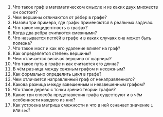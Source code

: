 1. Что такое граф в математическом смысле и из каких двух множеств он состоит?
2. Чем вершины отличаются от рёбер в графе?
3. Назови три примера, где графы применяются в реальных задачах.
4. Что такое инцидентность в графах?
5. Когда два ребра считаются смежными?
6. Что называется петлёй в графе и в каких случаях она может быть полезна?
7. Что такое мост и как его удаление влияет на граф?
8. Как определяется степень вершины?
9. Чем отличается висячая вершина от шарнира?
10. Что такое путь в графе и как считается его длина?
11. В чём разница между связным графом и несвязным?
12. Как формально определить цикл в графе?
13. Чем отличается направленный граф от ненаправленного?
14. Какова разница между взвешенным и невзвешенным графом?
15. Что такое дерево с точки зрения теории графов?
16. Какие три способа представления графа существуют и в чём особенности каждого из них?
17. Как устроена матрица смежности и что в ней означает значение `1` или `вес`?
